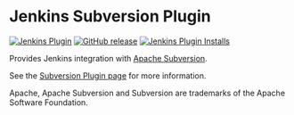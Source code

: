 Jenkins Subversion Plugin
=========================

[![Jenkins Plugin](https://img.shields.io/jenkins/plugin/v/subversion.svg)](https://plugins.jenkins.io/subversion)
[![GitHub release](https://img.shields.io/github/release/jenkinsci/subversion-plugin.svg?label=release)](https://github.com/jenkinsci/subversion-plugin/releases/latest)
[![Jenkins Plugin Installs](https://img.shields.io/jenkins/plugin/i/subversion.svg?color=blue)](https://plugins.jenkins.io/subversion)

Provides Jenkins integration with [Apache Subversion](http://subversion.apache.org/).

See the [Subversion Plugin page](https://plugins.jenkins.io/subversion) for more information.

Apache, Apache Subversion and Subversion are trademarks of the Apache Software Foundation.

